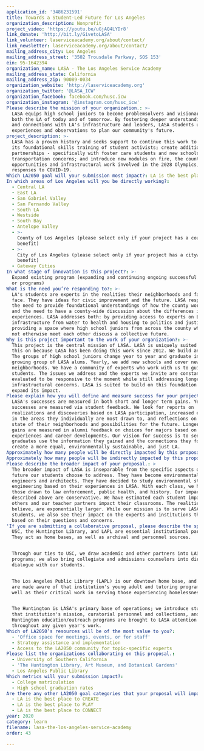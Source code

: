 ```yaml
---
application_id: '3486231591'
title: Towards a Student-Led Future for Los Angeles
organization_description: Nonprofit
project_video: 'https://youtu.be/uGjAQ4LYDr8'
link_donate: 'http://bit.ly/GivetoLASA'
link_volunteer: laserviceacademy.org/about/contact/
link_newsletter: laserviceacademy.org/about/contact/
mailing_address_city: Los Angeles
mailing_address_street: '3502 Trousdale Parkway, SOS 153'
ein: 95-1642394
organization_name: LASA - The Los Angeles Service Academy
mailing_address_state: California
mailing_address_zip: 90089-0034
organization_website: 'http://laserviceacademy.org'
organization_twitter: '@LASA_ICW'
organization_facebook: facebook.com/husc.icw
organization_instagram: '@instagram.com/husc_icw'
Please describe the mission of your organization.: >-
  LASA equips high school juniors to become problemsolvers and visionaries of
  both the LA of today and of tomorrow. By fostering deeper understandings of
  and connections with LA's infrastructure and leaders, LASA students use their
  experiences and observations to plan our community's future.
project_description: >-
  LASA has a proven history and seeks support to continue this work to expand
  its foundational skills training of student activists; create additional
  partnerships - specifically with foster care students and new schools; ease
  transportation concerns; and introduce new modules on fire, the county-wide
  opportunities and infrastructural work involved in the 2028 Olympics, and
  responses to COVID-19.
Which LA2050 goal will your submission most impact?: LA is the best place to LEARN
In which areas of Los Angeles will you be directly working?:
  - Central LA
  - East LA
  - San Gabriel Valley
  - San Fernando Valley
  - South LA
  - Westside
  - South Bay
  - Antelope Valley
  - >-
    County of Los Angeles (please select only if your project has a countywide
    benefit)
  - >-
    City of Los Angeles (please select only if your project has a citywide
    benefit)
  - Gateway Cities
In what stage of innovation is this project?: >-
  Expand existing program (expanding and continuing ongoing successful projects
  or programs)
What is the need you’re responding to?: >-
  LA's students are experts in the realities their neighborhoods and families
  face. They have ideas for civic improvement and the future. LASA responds to
  the need to provide foundational understandings of how the county works now
  and the need to have a county-wide discussion about the differences in lived
  experiences. LASA addresses both: by providing access to experts on LA's
  infrastructure from water to health and housing to politics and justice and by
  providing a space where high school juniors from across the county who would
  not otherwise meet each other discuss a collective future.
Why is this project important to the work of your organization?: >-
  This project is the central mission of LASA. LASA is uniquely suited to take
  this on because LASA has been doing this work since 2012. We build and evolve.
  The groups of high school juniors change year to year and graduate into a
  growing group of LASA alums. Yearly, we add new schools and cover new
  neighborhoods. We have a community of experts who work with us to guide the
  students. The issues we address and the experts we invite are constantly
  evaluated to be responsive to the moment while still addressing longer range
  infrastructural concerns. LASA is suited to build on this foundation and
  expand its impact.
Please explain how you will define and measure success for your project.: >-
  LASA's successes are measured in both short and longer term gains. Yearly
  successes are measured via student feedback. We look for reports on
  realizations and discoveries based on LASA participation, increased engagement
  in the areas they individually are most drawn to, and reflections on both the
  state of their neighborhoods and possibilities for the future. Longer term
  gains are measured in alumni feedback on choices for majors based on LASA
  experiences and career developments. Our vision for success is to see LASA
  graduates use the information they gained and the connections they forged to
  create a more equal, environmentally sustainable, and just LA.
Approximately how many people will be directly impacted by this proposal?: '40'
Approximately how many people will be indirectly impacted by this proposal?: '1300'
Please describe the broader impact of your proposal.: >
  The broader impact of LASA is inseparable from the specific aspects of the
  future our students choose to address. They have become environmental
  engineers and architects. They have decided to study environmental studies and
  engineering based on their experiences in LASA. With each class, we hear of
  those drawn to law enforcement, public health, and history. Our impact numbers
  described above are conservative. We have estimated each student impacts three
  others and our teacher partners impact their classrooms. The realities, we
  believe, are exponentially larger. While our mission is to serve LASA
  students, we also see their impact on the experts and institutions they visit
  based on their questions and concerns. 
'If you are submitting a collaborative proposal, please describe the specific role of partner organizations in the project.': >-
  USC, the Huntington Library, and LAPL are essential institutional partners.
  They act as home bases, as well as archival and personnel sources.


  Through our ties to USC, we draw academic and other partners into LASA's
  programs; we also bring collegiate and admissions counselors into direct
  dialogue with our students.


  The Los Angeles Public Library (LAPL) is our downtown home base, and students
  are made aware of that institution's young adult and tutoring programs - as
  well as their critical work in serving those experiencing homelessness.


  The Huntington is LASA's primary base of operations; we introduce students to
  that institution's mission, curatorial personnel and collections, and
  Huntington education/outreach programs are brought to LASA attention
  throughout any given year's work.
Which of LA2050’s resources will be of the most value to you?:
  - 'Office space for meetings, events, or for staff'
  - Strategy assistance and implementation
  - Access to the LA2050 community for topic-specific experts
Please list the organizations collaborating on this proposal.:
  - University of Southern California
  - 'The Huntington Library, Art Museum, and Botanical Gardens'
  - Los Angeles Public Library
Which metrics will your submission impact?:
  - College matriculation
  - High school graduation rates
Are there any other LA2050 goal categories that your proposal will impact?:
  - LA is the best place to CREATE
  - LA is the best place to PLAY
  - LA is the best place to CONNECT
year: 2020
category: learn
filename: lasa-the-los-angeles-service-academy
order: 43

---
```

